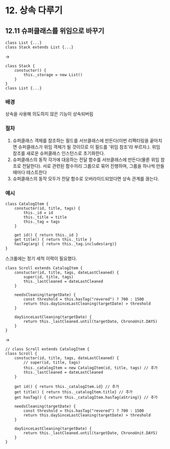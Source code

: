 # 12. 상속 다루기
## 12.11 슈퍼클래스를 위임으로 바꾸기

```JS
class List {...}
class Stack extends List {...}
```
-> 
```JS
class Stack {
	constuctor() {
		this._storage = new List()
	}
}
class List {...}
```

### 배경
상속을 사용해 의도하지 않은 기능이 상속되버림  

### 절차
1. 슈퍼클래스 객체를 참조하는 필드를 서브클래스에 만든다(이번 리팩터링을 끝마치면 슈퍼클래스가 위임 객체가 될 것이므로 이 필드를 '위임 참조'라 부르자.). 위임 참조를 새로운 슈퍼클래스 인스턴스로 초기화한다.
2. 슈퍼클래스의 동작 각가에 대응하는 전달 함수를 서브클래스에 만든다(물론 위임 참조로 전달한다). 서로 관련된 함수끼리 그룹으로 묶어 진행하며, 그룹을 하나씩 만들 때마다 테스트한다
3. 슈퍼클래스의 동작 모두가 전달 함수로 오버라이드되었다면 상속 관계를 끊는다.

### 예시
```JS
class CatalogItem {
	constuctor(id, title, tags) {
		this._id = id
		this._title = title
		this._tag = tags
	}

	get id() { return this._id }
	get title() { return this._title } 
	hasTag(arg) { return this._tag.includes(arg)}
}
```
스크롤에는 정기 세척 이력이 필요했다. 
```JS
class Scroll extends CatalogItem {
	constuctor(id, title, tags, dateLastCleaned) {
		super(id, title, tags)
		this._lastCleaned = dateLastCleaned
	}

	needsCleaning(targetDate) {
		const threshold = this.hasTag("revered") ? 700 : 1500
		return this.daySinceLastCleaning(targetDate) > threshold
	}

	daySinceLastCleaning(targetDate) {
		return this._lastCleaned.until(targetDate, ChronoUnit.DAYS)
	}
} 
```

-> 


```JS
// class Scroll extends CatalogItem {
class Scroll {
	constuctor(id, title, tags, dateLastCleaned) {
		// super(id, title, tags)
		this._catalogItem = new CatalogItem(id, title, tags) // 추가
		this._lastCleaned = dateLastCleaned
	}

	get id() { return this._catalogItem.id} // 추가
	get title() { return this._catalogItem.title} // 추가
	get hasTag() { return this._catalogItem.hasTag(aString)} // 추가

	needsCleaning(targetDate) {
		const threshold = this.hasTag("revered") ? 700 : 1500
		return this.daySinceLastCleaning(targetDate) > threshold
	}

	daySinceLastCleaning(targetDate) {
		return this._lastCleaned.until(targetDate, ChronoUnit.DAYS)
	}
} 
```















